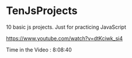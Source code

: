 # TenJsProjects

10 basic js projects. Just for practicing JavaScript

https://www.youtube.com/watch?v=dtKciwk_si4

Time in the Video : 8:08:40

